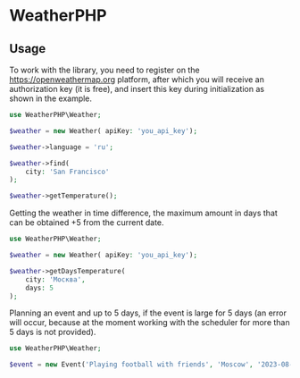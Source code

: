 # WeatherPHP

## Usage

To work with the library, you need to register on the https://openweathermap.org 
platform, after which you will receive an authorization key (it is free), and insert 
this key during initialization as shown in the example.

```php
use WeatherPHP\Weather;

$weather = new Weather( apiKey: 'you_api_key');

$weather->language = 'ru';

$weather->find(
    city: 'San Francisco'
);

$weather->getTemperature();
```


Getting the weather in time difference, the maximum amount in days that can be obtained +5 from the current date.

```php
use WeatherPHP\Weather;

$weather = new Weather( apiKey: 'you_api_key');

$weather->getDaysTemperature(
    city: 'Москва', 
    days: 5
);
```


Planning an event and up to 5 days, if the event is large for 5 days (an error will occur, because at the moment working with the scheduler for more than 5 days is not provided).

```php
use WeatherPHP\Weather;

$event = new Event('Playing football with friends', 'Moscow', '2023-08-30 12:00', 'Sunny');
```
